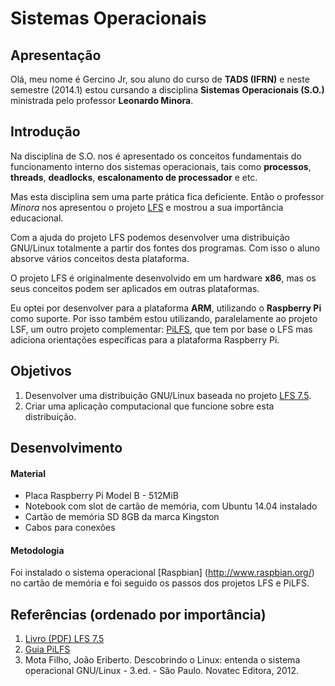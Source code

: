 # Sistemas Operacionais

## Apresentação

Olá, meu nome é Gercino Jr, sou aluno do curso de **TADS (IFRN)** e neste semestre (2014.1) estou cursando a disciplina **Sistemas Operacionais (S.O.)** ministrada pelo professor **Leonardo Minora**. 

## Introdução

Na disciplina de S.O. nos é apresentado os conceitos fundamentais do funcionamento interno dos sistemas operacionais, tais como **processos**, **threads**, **deadlocks**, **escalonamento de processador** e etc.

Mas esta disciplina sem uma parte prática fica deficiente. Então o professor *Minora* nos apresentou o projeto [LFS](http://www.linuxfromscratch.org/) e mostrou a sua importância educacional.

Com a ajuda do projeto LFS podemos desenvolver uma distribuição GNU/Linux totalmente a partir dos fontes dos programas. Com isso o aluno absorve vários conceitos desta plataforma.

O projeto LFS é originalmente desenvolvido em um hardware **x86**, mas os seus conceitos podem ser aplicados em outras plataformas.

Eu optei por desenvolver para a plataforma **ARM**, utilizando o **Raspberry Pi** como suporte. Por isso também estou utilizando, paralelamente ao projeto LSF, um outro projeto complementar: [PiLFS](http://www.intestinate.com/pilfs/), que tem por base o LFS mas adiciona orientações específicas para a plataforma Raspberry Pi.

## Objetivos

1. Desenvolver uma distribuição GNU/Linux baseada no projeto [LFS 7.5](http://www.linuxfromscratch.org/).
2. Criar uma aplicação computacional que funcione sobre esta distribuição. 

## Desenvolvimento

#### Material

* Placa Raspberry Pi Model B - 512MiB
* Notebook com slot de cartão de memória, com Ubuntu 14.04 instalado
* Cartão de memória SD 8GB da marca Kingston
* Cabos para conexões

#### Metodologia

Foi instalado o sistema operacional [Raspbian] (http://www.raspbian.org/) no cartão de memória e foi seguido os passos dos projetos LFS e PiLFS.

## Referências (ordenado por importância)

1. [Livro (PDF) LFS 7.5](http://www.linuxfromscratch.org/lfs/downloads/stable/)
2. [Guia PiLFS](http://www.intestinate.com/pilfs/guide.html)
3. Mota Filho, João Eriberto. Descobrindo o Linux: entenda o sistema operacional GNU/Linux - 3.ed. - São Paulo. Novatec Editora, 2012.


